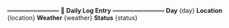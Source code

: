 ════════════
:notebook_with_decorative_cover: **Daily Log Entry**
════════════
**Day** {day}
**Location** {location}
**Weather** {weather}
**Status** {status}